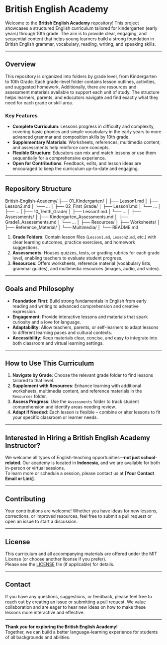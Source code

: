 # British English Academy

Welcome to the **British English Academy** repository! This project showcases a structured English curriculum tailored for kindergarten (early years) through 10th grade. The aim is to provide clear, engaging, and sequential content that helps young learners build a strong foundation in British English grammar, vocabulary, reading, writing, and speaking skills.

---

## Overview

This repository is organized into folders by grade level, from Kindergarten to 10th Grade. Each grade-level folder contains lesson outlines, activities, and suggested homework. Additionally, there are resources and assessment materials available to support each unit of study. The structure helps learners, parents, and educators navigate and find exactly what they need for each grade or skill area.

### Key Features

- **Complete Curriculum**: Lessons progress in difficulty and complexity, covering basic phonics and simple vocabulary in the early years to more advanced grammar and composition skills by 10th grade.  
- **Supplementary Materials**: Worksheets, references, multimedia content, and assessments help reinforce core concepts.  
- **Flexible Structure**: Educators can mix and match lessons or use them sequentially for a comprehensive experience.  
- **Open for Contributions**: Feedback, edits, and lesson ideas are encouraged to keep the curriculum up-to-date and engaging.

---

## Repository Structure
British-English-Academy/
├── 01_Kindergarten/
│   ├── Lesson1.md
│   ├── Lesson2.md
│   └── ...
│
├── 02_First_Grade/
│   ├── Lesson1.md
│   └── ...
│
├── ...
|
├── 10_Tenth_Grade/
│   ├── Lesson1.md
│   └── ...
│
├── Assessments/
│   ├── Kindergarten_Assessments.md
│   ├── Grade1_Assessments.md
│   └── ...
│
├── Resources/
│   ├── Worksheets/
│   ├── Reference_Material/
│   └── Multimedia/
│
└── README.md

1. **Grade Folders**: Contain lesson files (`Lesson1.md`, `Lesson2.md`, etc.) with clear learning outcomes, practice exercises, and homework suggestions.  
2. **Assessments**: Houses quizzes, tests, or grading rubrics for each grade level, enabling teachers to evaluate student progress.  
3. **Resources**: Offers worksheets, reference material (vocabulary lists, grammar guides), and multimedia resources (images, audio, and video).

---

## Goals and Philosophy

- **Foundation First**: Build strong fundamentals in English from early reading and writing to advanced comprehension and creative expression.  
- **Engagement**: Provide interactive lessons and materials that spark curiosity and a love for language.  
- **Adaptability**: Allow teachers, parents, or self-learners to adapt lessons to different learning paces and cultural contexts.  
- **Accessibility**: Keep materials clear, concise, and easy to integrate into both classroom and virtual learning settings.

---

## How to Use This Curriculum

1. **Navigate by Grade**: Choose the relevant grade folder to find lessons tailored to that level.  
2. **Supplement with Resources**: Enhance learning with additional worksheets, multimedia content, and reference materials in the `Resources` folder.  
3. **Assess Progress**: Use the `Assessments` folder to track student comprehension and identify areas needing review.  
4. **Adapt if Needed**: Each lesson is flexible – combine or alter lessons to fit your specific classroom or learner needs.

---

## Interested in Hiring a British English Academy Instructor?

We welcome all types of English-teaching opportunities—**not just school-related**. Our academy is located in **Indonesia**, and we are available for both in-person or virtual sessions.  
To learn more or schedule a session, please contact us at **[Your Contact Email or Link]**.

---

## Contributing

Your contributions are welcome! Whether you have ideas for new lessons, corrections, or improved resources, feel free to submit a pull request or open an issue to start a discussion.

---

## License

This curriculum and all accompanying materials are offered under the MIT License (or choose another license if you prefer).  
Please see the [LICENSE](LICENSE.md) file (if applicable) for details.

---

## Contact

If you have any questions, suggestions, or feedback, please feel free to reach out by creating an issue or submitting a pull request. We value collaboration and are eager to hear new ideas on how to make these lessons more interactive and effective.

---

**Thank you for exploring the British English Academy!**  
Together, we can build a better language-learning experience for students of all backgrounds and abilities.
